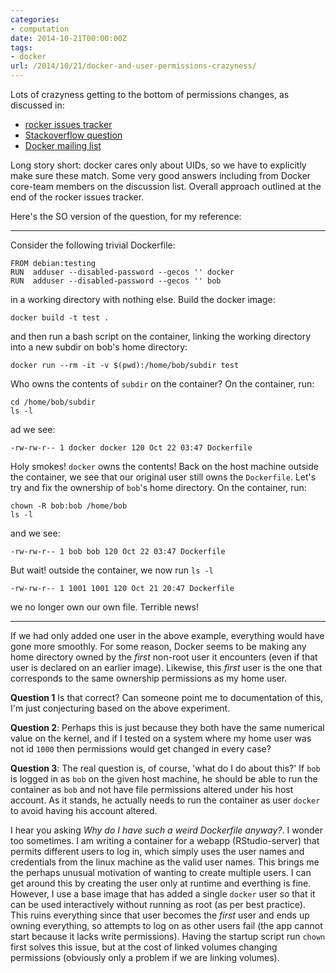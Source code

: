 ```yaml
---
categories:
- computation
date: 2014-10-21T00:00:00Z
tags:
- docker
url: /2014/10/21/docker-and-user-permissions-crazyness/
---
```


Lots of crazyness getting to the bottom of permissions changes, as discussed in:

- [rocker issues tracker](https://github.com/rocker-org/rocker/issues/50)
- [Stackoverflow question](http://stackoverflow.com/questions/26500270)
- [Docker mailing list](https://groups.google.com/forum/#!topic/docker-user/VFdFuZ4Ze_A)

Long story short: docker cares only about UIDs, so we have to explicitly make sure these match.  Some very good answers including from Docker core-team members on the discussion list.  Overall approach outlined at the end of the rocker issues tracker.  


Here's the SO version of the question, for my reference:

-------


Consider the following trivial Dockerfile:



    FROM debian:testing
    RUN  adduser --disabled-password --gecos '' docker
    RUN  adduser --disabled-password --gecos '' bob 

in a working directory with nothing else. Build the docker image: 

    docker build -t test .

and then run a bash script on the container, linking the working directory into a new subdir on bob's home directory:

    docker run --rm -it -v $(pwd):/home/bob/subdir test 

Who owns the contents of `subdir` on the container? On the container, run:
    
    cd /home/bob/subdir
    ls -l

ad we see:

    -rw-rw-r-- 1 docker docker 120 Oct 22 03:47 Dockerfile

Holy smokes! `docker` owns the contents!  Back on the host machine outside the container, we see that our original user still owns the `Dockerfile`. Let's try and fix the ownership of `bob`'s home directory. On the container, run:

    chown -R bob:bob /home/bob
    ls -l 

and we see: 

    -rw-rw-r-- 1 bob bob 120 Oct 22 03:47 Dockerfile

But wait! outside the container, we now run `ls -l`

    -rw-rw-r-- 1 1001 1001 120 Oct 21 20:47 Dockerfile

we no longer own our own file.  Terrible news!  

----------

If we had only added one user in the above example, everything would have gone more smoothly.  For some reason, Docker seems to be making any home directory owned by the _first_ non-root user it encounters (even if that user is declared on an earlier image).  Likewise, this _first_ user is the one that corresponds to the same ownership permissions as my home user. 

**Question 1** Is that correct?  Can someone point me to documentation of this, I'm just conjecturing based on the above experiment. 

**Question 2**: Perhaps this is just because they both have the same numerical value on the kernel, and if I tested on a system where my home user was not id `1000` then permissions would get changed in every case?

**Question 3**: The real question is, of course, 'what do I do about this?' If `bob` is logged in as `bob` on the given host machine, he should be able to run the container as `bob` and not have file permissions altered under his host account.  As it stands, he actually needs to run the container as user `docker` to avoid having his account altered.  


I hear you asking _Why do I have such a weird Dockerfile anyway?_. I wonder too sometimes. I am writing a container for a webapp (RStudio-server) that permits different users to log in, which simply uses the user names and credentials from the linux machine as the valid user names.  This brings me the perhaps unusual motivation of wanting to create multiple users.  I can get around this by creating the user only at runtime and everthing is fine.  However, I use a base image that has added a single `docker` user so that it can be used interactively without running as root (as per best practice).  This ruins everything since that user becomes the _first_ user and ends up owning everything, so attempts to log on as other users fail (the app cannot start because it lacks write permissions).  Having the startup script run `chown` first solves this issue, but at the cost of linked volumes changing permissions (obviously only a problem if we are linking volumes).  

